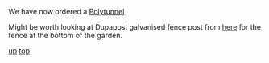 We have now ordered a [Polytunnel](https://directplants.co.uk/10ft-x-12ft-straight-sided-polytunnel-kit-heavy-duty-professional-greenhouse/)

Might be worth looking at Dupapost galvanised fence post from [here](https://justthejobsupplies.co.uk/) for the fence at the bottom of the garden.


[up](README.md)
[top](../README.md)
